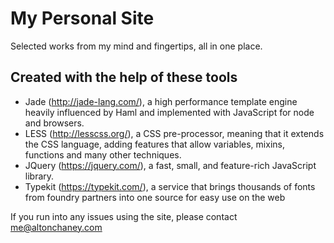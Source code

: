 My Personal Site
==================
Selected works from my mind and fingertips, all in one place.

Created with the help of these tools
------------
- Jade (http://jade-lang.com/), a high performance template engine heavily influenced by Haml and implemented with JavaScript for node and browsers.
- LESS (http://lesscss.org/), a CSS pre-processor, meaning that it extends the CSS language, adding features that allow variables, mixins, functions and many other techniques.
- JQuery (https://jquery.com/), a fast, small, and feature-rich JavaScript library.
- Typekit (https://typekit.com/), a service that brings thousands of fonts from foundry partners into one source for easy use on the web

If you run into any issues using the site, please contact me@altonchaney.com
